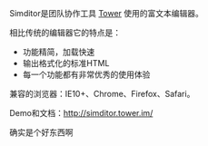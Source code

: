 Simditor是团队协作工具 [Tower](http://tower.im) 使用的富文本编辑器。

相比传统的编辑器它的特点是：

* 功能精简，加载快速
* 输出格式化的标准HTML
* 每一个功能都有非常优秀的使用体验

兼容的浏览器：IE10+、Chrome、Firefox、Safari。

Demo和文档：http://simditor.tower.im/


确实是个好东西啊
